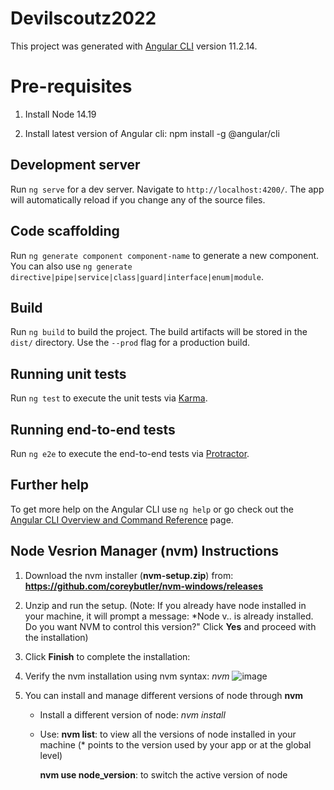 # Devilscoutz2022

This project was generated with [Angular CLI](https://github.com/angular/angular-cli) version 11.2.14.

# Pre-requisites
1. Install Node 14.19

2. Install latest version of Angular cli: 
   npm install -g @angular/cli

## Development server

Run `ng serve` for a dev server. Navigate to `http://localhost:4200/`. The app will automatically reload if you change any of the source files.

## Code scaffolding

Run `ng generate component component-name` to generate a new component. You can also use `ng generate directive|pipe|service|class|guard|interface|enum|module`.

## Build

Run `ng build` to build the project. The build artifacts will be stored in the `dist/` directory. Use the `--prod` flag for a production build.

## Running unit tests

Run `ng test` to execute the unit tests via [Karma](https://karma-runner.github.io).

## Running end-to-end tests

Run `ng e2e` to execute the end-to-end tests via [Protractor](http://www.protractortest.org/).

## Further help

To get more help on the Angular CLI use `ng help` or go check out the [Angular CLI Overview and Command Reference](https://angular.io/cli) page.


## Node Vesrion Manager (nvm) Instructions

1. Download the nvm installer (**nvm-setup.zip**) from: **https://github.com/coreybutler/nvm-windows/releases**

2. Unzip and run the setup. 
    (Note: If you already have node installed in your machine, it will prompt a message: *Node v.. is already installed. Do you want NVM to control this version?" Click **Yes** and proceed with the installation)

3. Click **Finish** to complete the installation:

4. Verify the nvm installation using nvm syntax: *nvm*
![image](https://user-images.githubusercontent.com/11295766/156926001-4340c8c8-01ee-4c0c-aa97-096e0c92744c.png)

5. You can install and manage different versions of node through **nvm**

    - Install a different version of node: *nvm install <Node version>*

    -	Use:
        **nvm list**:  to view all the versions of node installed in your machine (* points to the version used by your app or at the global level)
        
        **nvm use node_version**: to switch the active version of node 



  
